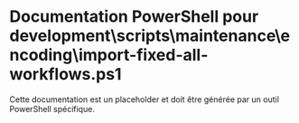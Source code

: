 # Documentation PowerShell pour development\scripts\maintenance\encoding\import-fixed-all-workflows.ps1

Cette documentation est un placeholder et doit être générée par un outil PowerShell spécifique.

